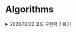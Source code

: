 # Algorithms

<details>
<summary>2020/12/22 코드 구현력 기르기</summary>
- 뒤집은 소수
- 주사위 게임
- 점수 계산
</details>
